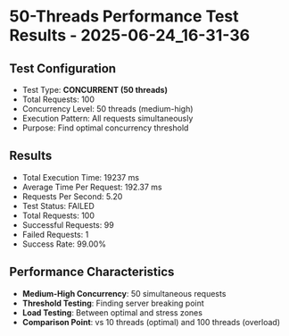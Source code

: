 # 50-Threads Performance Test Results - 2025-06-24_16-31-36

## Test Configuration
- Test Type: **CONCURRENT (50 threads)**
- Total Requests: 100
- Concurrency Level: 50 threads (medium-high)
- Execution Pattern: All requests simultaneously
- Purpose: Find optimal concurrency threshold

## Results
- Total Execution Time: 19237 ms
- Average Time Per Request: 192.37 ms
- Requests Per Second: 5.20
- Test Status: FAILED
- Total Requests: 100
- Successful Requests: 99
- Failed Requests: 1
- Success Rate: 99.00%

## Performance Characteristics
- **Medium-High Concurrency**: 50 simultaneous requests
- **Threshold Testing**: Finding server breaking point
- **Load Testing**: Between optimal and stress zones
- **Comparison Point**: vs 10 threads (optimal) and 100 threads (overload)
